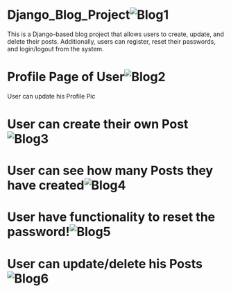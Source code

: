 # Django_Blog_Project![Blog1](https://user-images.githubusercontent.com/80098375/230851679-30237e55-92a7-4aea-a3c3-db6108ecb839.png)
This is a Django-based blog project that allows users to create, update, and delete their posts. Additionally, users can register, reset their passwords, and login/logout from the system.
# Profile Page of User![Blog2](https://user-images.githubusercontent.com/80098375/230852337-689310f0-3a15-4ac0-abf1-2bcefe8baaab.png)
User can update his Profile Pic
# User can create their own Post![Blog3](https://user-images.githubusercontent.com/80098375/230852702-cf826f50-bd8d-4020-815f-8d65cff39037.png)
# User can see how many Posts they have created![Blog4](https://user-images.githubusercontent.com/80098375/230853462-a0033b63-9fd5-412a-9274-03e977c2c1bd.png)
# User have functionality to reset the password!![Blog5](https://user-images.githubusercontent.com/80098375/230853737-e5f43e55-43a1-4d18-becf-42cb386f22ae.png)
# User can update/delete his Posts![Blog6](https://user-images.githubusercontent.com/80098375/230853904-77b92967-beb2-41e0-b1c5-c8b86c06b9f7.png)

